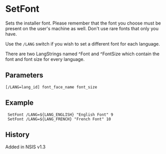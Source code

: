 # SetFont

Sets the installer font. Please remember that the font you choose must be present on the user's machine as well. Don't use rare fonts that only you have.

Use the `/LANG` switch if you wish to set a different font for each language.

There are two LangStrings named ^Font and ^FontSize which contain the font and font size for every language.

## Parameters

    [/LANG=lang_id] font_face_name font_size

## Example

     SetFont /LANG=${LANG_ENGLISH} "English Font" 9
     SetFont /LANG=${LANG_FRENCH} "French Font" 10

## History

Added in NSIS v1.3
